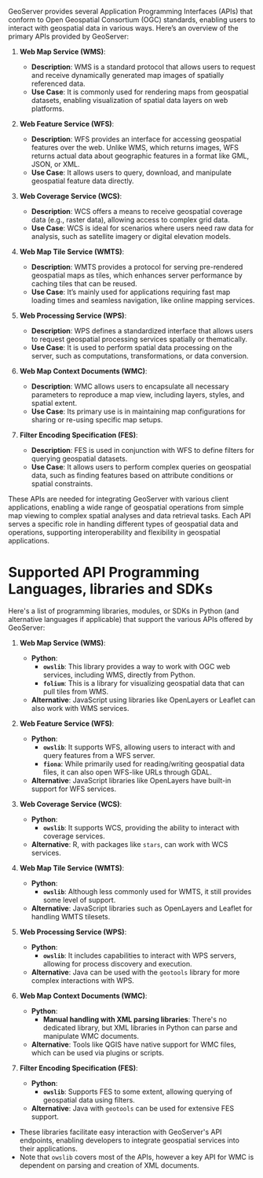 GeoServer provides several Application Programming Interfaces (APIs) that conform to Open Geospatial Consortium (OGC) standards, enabling users to interact with geospatial data in various ways. Here’s an overview of the primary APIs provided by GeoServer:

1. **Web Map Service (WMS)**:
   - **Description**: WMS is a standard protocol that allows users to request and receive dynamically generated map images of spatially referenced data.
   - **Use Case**: It is commonly used for rendering maps from geospatial datasets, enabling visualization of spatial data layers on web platforms.

2. **Web Feature Service (WFS)**:
   - **Description**: WFS provides an interface for accessing geospatial features over the web. Unlike WMS, which returns images, WFS returns actual data about geographic features in a format like GML, JSON, or XML.
   - **Use Case**: It allows users to query, download, and manipulate geospatial feature data directly.

3. **Web Coverage Service (WCS)**:
   - **Description**: WCS offers a means to receive geospatial coverage data (e.g., raster data), allowing access to complex grid data.
   - **Use Case**: WCS is ideal for scenarios where users need raw data for analysis, such as satellite imagery or digital elevation models.

4. **Web Map Tile Service (WMTS)**:
   - **Description**: WMTS provides a protocol for serving pre-rendered geospatial maps as tiles, which enhances server performance by caching tiles that can be reused.
   - **Use Case**: It’s mainly used for applications requiring fast map loading times and seamless navigation, like online mapping services.

5. **Web Processing Service (WPS)**:
   - **Description**: WPS defines a standardized interface that allows users to request geospatial processing services spatially or thematically.
   - **Use Case**: It is used to perform spatial data processing on the server, such as computations, transformations, or data conversion.

6. **Web Map Context Documents (WMC)**:
   - **Description**: WMC allows users to encapsulate all necessary parameters to reproduce a map view, including layers, styles, and spatial extent.
   - **Use Case**: Its primary use is in maintaining map configurations for sharing or re-using specific map setups.

7. **Filter Encoding Specification (FES)**:
   - **Description**: FES is used in conjunction with WFS to define filters for querying geospatial datasets.
   - **Use Case**: It allows users to perform complex queries on geospatial data, such as finding features based on attribute conditions or spatial constraints.

These APIs are needed for integrating GeoServer with various client applications, enabling a wide range of geospatial operations from simple map viewing to complex spatial analyses and data retrieval tasks. Each API serves a specific role in handling different types of geospatial data and operations, supporting interoperability and flexibility in geospatial applications.

# Supported API Programming Languages, libraries and SDKs 

Here's a list of programming libraries, modules, or SDKs in Python (and alternative languages if applicable) that support the various APIs offered by GeoServer:

1. **Web Map Service (WMS)**:
   - **Python**: 
     - **`owslib`**: This library provides a way to work with OGC web services, including WMS, directly from Python.
     - **`folium`**: This is a library for visualizing geospatial data that can pull tiles from WMS.
   - **Alternative**: JavaScript using libraries like OpenLayers or Leaflet can also work with WMS services.

2. **Web Feature Service (WFS)**:
   - **Python**: 
     - **`owslib`**: It supports WFS, allowing users to interact with and query features from a WFS server.
     - **`fiona`**: While primarily used for reading/writing geospatial data files, it can also open WFS-like URLs through GDAL.
   - **Alternative**: JavaScript libraries like OpenLayers have built-in support for WFS services.

3. **Web Coverage Service (WCS)**:
   - **Python**:
     - **`owslib`**: It supports WCS, providing the ability to interact with coverage services.
   - **Alternative**: R, with packages like `stars`, can work with WCS services.

4. **Web Map Tile Service (WMTS)**:
   - **Python**:
     - **`owslib`**: Although less commonly used for WMTS, it still provides some level of support.
   - **Alternative**: JavaScript libraries such as OpenLayers and Leaflet for handling WMTS tilesets.

5. **Web Processing Service (WPS)**:
   - **Python**:
     - **`owslib`**: It includes capabilities to interact with WPS servers, allowing for process discovery and execution.
   - **Alternative**: Java can be used with the `geotools` library for more complex interactions with WPS.

6. **Web Map Context Documents (WMC)**:
   - **Python**:
     - **Manual handling with XML parsing libraries**: There's no dedicated library, but XML libraries in Python can parse and manipulate WMC documents.
   - **Alternative**: Tools like QGIS have native support for WMC files, which can be used via plugins or scripts.

7. **Filter Encoding Specification (FES)**:
   - **Python**:
     - **`owslib`**: Supports FES to some extent, allowing querying of geospatial data using filters.
   - **Alternative**: Java with `geotools` can be used for extensive FES support.

* These libraries facilitate easy interaction with GeoServer's API endpoints, enabling developers to integrate geospatial services into their applications.
* Note that `owslib` covers most of the APIs, however a key API for WMC is dependent on parsing and creation of XML documents.